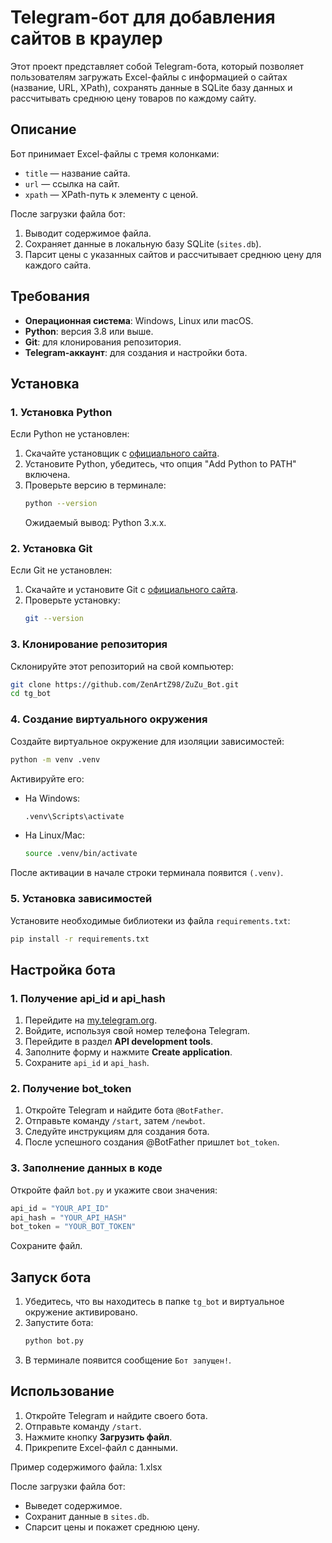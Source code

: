 # Telegram-бот для добавления сайтов в краулер

Этот проект представляет собой Telegram-бота, который позволяет пользователям загружать Excel-файлы с информацией о сайтах (название, URL, XPath), сохранять данные в SQLite базу данных и рассчитывать среднюю цену товаров по каждому сайту.

## Описание
Бот принимает Excel-файлы с тремя колонками:
- `title` — название сайта.
- `url` — ссылка на сайт.
- `xpath` — XPath-путь к элементу с ценой.

После загрузки файла бот:
1. Выводит содержимое файла.
2. Сохраняет данные в локальную базу SQLite (`sites.db`).
3. Парсит цены с указанных сайтов и рассчитывает среднюю цену для каждого сайта.

## Требования
- **Операционная система**: Windows, Linux или macOS.
- **Python**: версия 3.8 или выше.
- **Git**: для клонирования репозитория.
- **Telegram-аккаунт**: для создания и настройки бота.

## Установка

### 1. Установка Python
Если Python не установлен:
1. Скачайте установщик с [официального сайта](https://www.python.org/downloads/).
2. Установите Python, убедитесь, что опция "Add Python to PATH" включена.
3. Проверьте версию в терминале:
   ```bash
   python --version
   ```
   Ожидаемый вывод: Python 3.x.x.

### 2. Установка Git
Если Git не установлен:
1. Скачайте и установите Git с [официального сайта](https://git-scm.com/).
2. Проверьте установку:
   ```bash
   git --version
   ```

### 3. Клонирование репозитория
Склонируйте этот репозиторий на свой компьютер:
```bash
git clone https://github.com/ZenArtZ98/ZuZu_Bot.git
cd tg_bot
```
### 4. Создание виртуального окружения
Создайте виртуальное окружение для изоляции зависимостей:
```bash
python -m venv .venv
```
Активируйте его:
- На Windows:
  ```bash
  .venv\Scripts\activate
  ```
- На Linux/Mac:
  ```bash
  source .venv/bin/activate
  ```
После активации в начале строки терминала появится `(.venv)`.

### 5. Установка зависимостей
Установите необходимые библиотеки из файла `requirements.txt`:
```bash
pip install -r requirements.txt
```

## Настройка бота

### 1. Получение api_id и api_hash
1. Перейдите на [my.telegram.org](https://my.telegram.org/).
2. Войдите, используя свой номер телефона Telegram.
3. Перейдите в раздел **API development tools**.
4. Заполните форму и нажмите **Create application**.
5. Сохраните `api_id` и `api_hash`.

### 2. Получение bot_token
1. Откройте Telegram и найдите бота `@BotFather`.
2. Отправьте команду `/start`, затем `/newbot`.
3. Следуйте инструкциям для создания бота.
4. После успешного создания @BotFather пришлет `bot_token`.

### 3. Заполнение данных в коде
Откройте файл `bot.py` и укажите свои значения:
```python
api_id = "YOUR_API_ID"
api_hash = "YOUR_API_HASH"
bot_token = "YOUR_BOT_TOKEN"
```
Сохраните файл.

## Запуск бота
1. Убедитесь, что вы находитесь в папке `tg_bot` и виртуальное окружение активировано.
2. Запустите бота:
   ```bash
   python bot.py
   ```
3. В терминале появится сообщение `Бот запущен!`.

## Использование
1. Откройте Telegram и найдите своего бота.
2. Отправьте команду `/start`.
3. Нажмите кнопку **Загрузить файл**.
4. Прикрепите Excel-файл с данными.

Пример содержимого файла:
1.xlsx

После загрузки файла бот:
- Выведет содержимое.
- Сохранит данные в `sites.db`.
- Спарсит цены и покажет среднюю цену.

